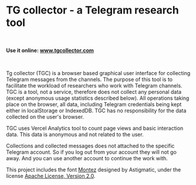 # TG collector - a Telegram research tool

<br>

**Use it online: <a href="https://www.tgcollector.com/">www.tgcollector.com</a>**

<br>

Tg collector (TGC) is a browser based graphical user interface for collecting Telegram messages from the channels. The purpose of this tool is to facilitate the workload of researchers who work with Telegram channels.
TGC is a tool, not a service, therefore does not collect any personal data (except anonymous usage statistics described below). All operations taking place on the browser, all data, including Telegram credentials being kept either in localStorage or IndexedDB. TGC has no responsibility for the data collected on the user's browser.

TGC uses Vercel Analytics tool to count page views and basic interaction data. This data is anonymous and not related to the user.

Collections and collected messages does not attached to the specific Telegram account. So if you log out from your account they will not go away. And you can use another account to continue the work with.

This project includes the font <a href="https://fonts.google.com/specimen/Montez/about?query=montez">Montez</a> designed by Astigmatic, under the license <a href="https://www.apache.org/licenses/LICENSE-2.0">Apache License, Version 2.0</a>.
